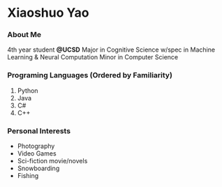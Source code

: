 # Xiaoshuo Yao

### About Me
4th year student **@UCSD**
Major in Cognitive Science w/spec in Machine Learning & Neural Computation
Minor in Computer Science


### Programing Languages (Ordered by Familiarity)
1. Python
2. Java
3. C#
4. C++

### Personal Interests
- Photography
- Video Games
- Sci-fiction movie/novels
- Snowboarding
- Fishing

